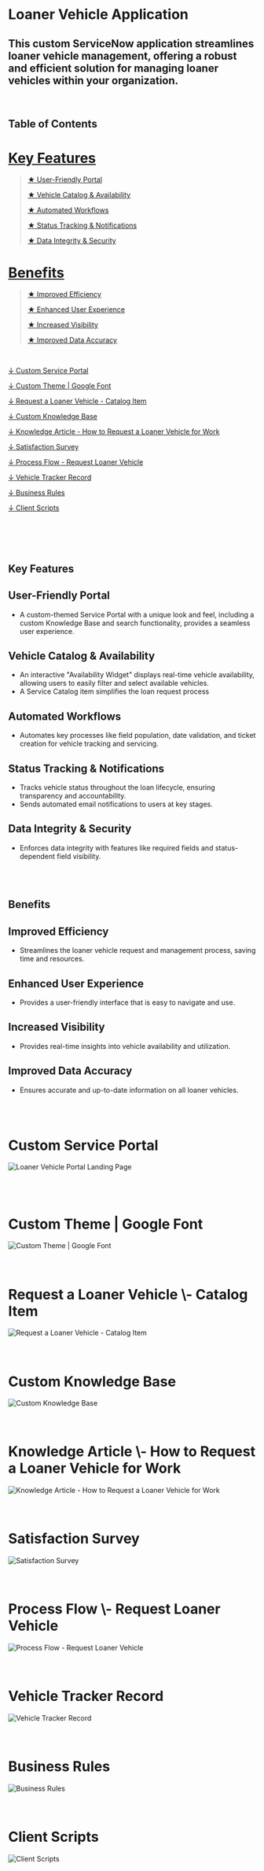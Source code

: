 # Loaner Vehicle Application
## This custom ServiceNow application streamlines loaner vehicle management, offering a robust and efficient solution for managing loaner vehicles within your organization. 

<br>
<h2>Table of Contents</h2>

<h1><a href="#keyfeatures" title="Key Features">Key Features</a></h1>

<blockquote>  

<a href="#user-friendly-portal" title="User-Friendly Portal">★ User-Friendly Portal</a>  

<a href="#vehicle-catalog-&-availability" title="Vehicle Catalog & Availability">★ Vehicle Catalog & Availability</a>  

<a href="#automated-workflows" title="Automated Workflows">★ Automated Workflows</a>  

<a href="#status-tracking-&-notifications" title="Status Tracking & Notifications">★ Status Tracking & Notifications</a>  

<a href="#data-integrity-&-security" title="Data Integrity & Security">★ Data Integrity & Security</a>

</blockquote>

<h1><a href="#app-benefits" title="Benefits">Benefits</a></h1>
<blockquote>  
  
<a href="#improved-efficiency" title="Improved Efficiency">★ Improved Efficiency</a>

<a href="#enhanced-user-experience" title="Enhanced User Experience">★ Enhanced User Experience</a>

<a href="#increased-visibility" title="Increased Visibility">★ Increased Visibility</a>

<a href="#improved-data-accuracy" title="Improved Data Accuracy">★ Improved Data Accuracy</a>

</blockquote>
<br>

<a href="#custom-service-portal" title="Custom Service Portal">↓ Custom Service Portal</a>

<a href="#custom-theme-|-google-font" title="Custom Theme | Google Font">↓ Custom Theme | Google Font</a>

<a href="#request-a-loaner-vehicle---catalog-item" title="Request a Loaner Vehicle \- Catalog Item">↓ Request a Loaner Vehicle \- Catalog Item</a>

<a href="#custom-knowledge-base" title="Custom Knowledge Base">↓ Custom Knowledge Base</a>

<a href="#knowledge-article---how-to-request-a-loaner-vehicle-for-work" title="Knowledge Article \- How to Request a Loaner Vehicle for Work">↓ Knowledge Article \- How to Request a Loaner Vehicle for Work</a>

<a href="#satisfaction-survey" title="Satisfaction Survey">↓ Satisfaction Survey</a>

<a href="#process-flow---request-loaner-vehicle" title="Process Flow \- Request Loaner Vehicle">↓ Process Flow \- Request Loaner Vehicle</a>

<a href="#vehicle-tracker-record" title="Vehicle Tracker Record">↓ Vehicle Tracker Record</a>

<a href="#business-rules" title="Business Rules">↓ Business Rules</a>

<a href="#client-scripts" title="Client Scripts">↓ Client Scripts</a>





# 
<br>
<br>

<a id="keyfeatures"></a><h2>Key Features</h2>

<h2 id="user-friendly-portal">User-Friendly Portal</h2>

- A custom-themed Service Portal with a unique look and feel, including a custom Knowledge Base and search functionality, provides a seamless user experience.


<h2 id="vehicle-catalog-&-availability">Vehicle Catalog & Availability</h2>

- An interactive "Availability Widget" displays real-time vehicle availability, allowing users to easily filter and select available vehicles.  
- A Service Catalog item simplifies the loan request process

<h2 id="automated-workflows">Automated Workflows</h2>

- Automates key processes like field population, date validation, and ticket creation for vehicle tracking and servicing.

<h2 id="status-tracking-&-notifications">Status Tracking & Notifications</h2>

- Tracks vehicle status throughout the loan lifecycle, ensuring transparency and accountability.  
- Sends automated email notifications to users at key stages.

<h2 id="data-integrity-&-security">Data Integrity & Security</h2>

- Enforces data integrity with features like required fields and status-dependent field visibility.
<br>
<br>

<a id="app-benefits"></a><h2>Benefits</h2>

<h2 id="improved-efficiency">Improved Efficiency</h2>

- Streamlines the loaner vehicle request and management process, saving time and resources.

<h2 id="enhanced-user-experience">Enhanced User Experience</h2>

- Provides a user-friendly interface that is easy to navigate and use.

<h2 id="increased-visibility">Increased Visibility</h2>

- Provides real-time insights into vehicle availability and utilization.

<h2 id="improved-data-accuracy">Improved Data Accuracy</h2>

- Ensures accurate and up-to-date information on all loaner vehicles.
<br>
<br>

<h1 id="custom-service-portal">Custom Service Portal</h1>

![Loaner Vehicle Portal Landing Page](screenshots/lva_portal.jpg)  
<br>
<br>
<br>

<h1 id="custom-theme-|-google-font">Custom Theme | Google Font</h1>

![Custom Theme | Google Font](screenshots/lva_theme.jpg)
<br>
<br>
<br>

<h1 id="request-a-loaner-vehicle---catalog-item">Request a Loaner Vehicle \- Catalog Item</h1>

![Request a Loaner Vehicle \- Catalog Item](screenshots/lva_catalog_request.jpg)
<br>
<br>
<br>

<h1 id="custom-knowledge-base">Custom Knowledge Base</h1>

![Custom Knowledge Base](screenshots/lva_kb.jpg)
<br>
<br>
<br>

<h1 id="knowledge-article---how-to-request-a-loaner-vehicle-for-work">Knowledge Article \- How to Request a Loaner Vehicle for Work</h1>

![Knowledge Article \- How to Request a Loaner Vehicle for Work](screenshots/lva_kb_article.jpg)
<br>
<br>
<br>

<h1 id="satisfaction-survey">Satisfaction Survey</h1>

![Satisfaction Survey](screenshots/lva_survey.jpg)
<br>
<br>
<br>

<h1 id="process-flow---request-loaner-vehicle">Process Flow \- Request Loaner Vehicle</h1>

![Process Flow \- Request Loaner Vehicle](screenshots/lva_flow.jpg)
<br>
<br>
<br>

<h1 id="vehicle-tracker-record">Vehicle Tracker Record</h1>

![Vehicle Tracker Record](screenshots/lva_tracker.jpg)
<br>
<br>
<br>

<h1 id="business-rules">Business Rules</h1>

![Business Rules](screenshots/lva_business_rules.jpg)
<br>
<br>
<br>

<h1 id="client-scripts">Client Scripts</h1>

![Client Scripts](screenshots/lva_client_scripts.jpg)
<br>
<br>
<br>





